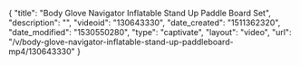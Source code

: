 {
    "title": "Body Glove Navigator Inflatable Stand Up Paddle Board Set",
    "description": "",
    "videoid": "130643330",
    "date_created": "1511362320",
    "date_modified": "1530550280",
    "type": "captivate",
    "layout": "video",
    "url": "\/v\/body-glove-navigator-inflatable-stand-up-paddleboard-mp4\/130643330"
}